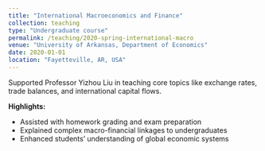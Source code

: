 ```yaml
---
title: "International Macroeconomics and Finance"
collection: teaching
type: "Undergraduate course"
permalink: /teaching/2020-spring-international-macro
venue: "University of Arkansas, Department of Economics"
date: 2020-01-01
location: "Fayetteville, AR, USA"
---
```


Supported Professor Yizhou Liu in teaching core topics like exchange rates, trade balances, and international capital flows.

**Highlights:**
- Assisted with homework grading and exam preparation
- Explained complex macro-financial linkages to undergraduates
- Enhanced students’ understanding of global economic systems
